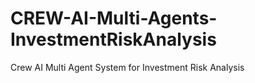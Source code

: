 # CREW-AI-Multi-Agents-InvestmentRiskAnalysis
Crew AI Multi Agent System for Investment Risk Analysis
